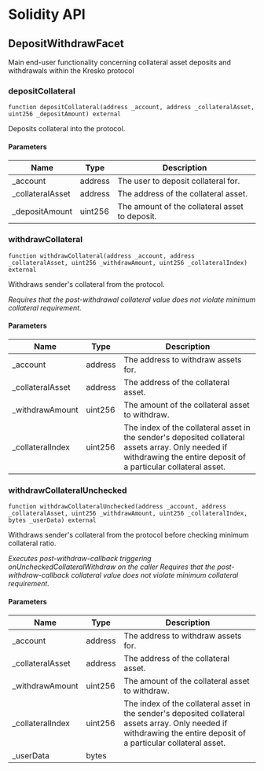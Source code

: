 # Solidity API

## DepositWithdrawFacet

Main end-user functionality concerning collateral asset deposits and withdrawals within the Kresko protocol

### depositCollateral

```solidity
function depositCollateral(address _account, address _collateralAsset, uint256 _depositAmount) external
```

Deposits collateral into the protocol.

#### Parameters

| Name | Type | Description |
| ---- | ---- | ----------- |
| _account | address | The user to deposit collateral for. |
| _collateralAsset | address | The address of the collateral asset. |
| _depositAmount | uint256 | The amount of the collateral asset to deposit. |

### withdrawCollateral

```solidity
function withdrawCollateral(address _account, address _collateralAsset, uint256 _withdrawAmount, uint256 _collateralIndex) external
```

Withdraws sender's collateral from the protocol.

_Requires that the post-withdrawal collateral value does not violate minimum collateral requirement._

#### Parameters

| Name | Type | Description |
| ---- | ---- | ----------- |
| _account | address | The address to withdraw assets for. |
| _collateralAsset | address | The address of the collateral asset. |
| _withdrawAmount | uint256 | The amount of the collateral asset to withdraw. |
| _collateralIndex | uint256 | The index of the collateral asset in the sender's deposited collateral assets array. Only needed if withdrawing the entire deposit of a particular collateral asset. |

### withdrawCollateralUnchecked

```solidity
function withdrawCollateralUnchecked(address _account, address _collateralAsset, uint256 _withdrawAmount, uint256 _collateralIndex, bytes _userData) external
```

Withdraws sender's collateral from the protocol before checking minimum collateral ratio.

_Executes post-withdraw-callback triggering onUncheckedCollateralWithdraw on the caller
Requires that the post-withdraw-callback collateral value does not violate minimum collateral requirement._

#### Parameters

| Name | Type | Description |
| ---- | ---- | ----------- |
| _account | address | The address to withdraw assets for. |
| _collateralAsset | address | The address of the collateral asset. |
| _withdrawAmount | uint256 | The amount of the collateral asset to withdraw. |
| _collateralIndex | uint256 | The index of the collateral asset in the sender's deposited collateral assets array. Only needed if withdrawing the entire deposit of a particular collateral asset. |
| _userData | bytes |  |

